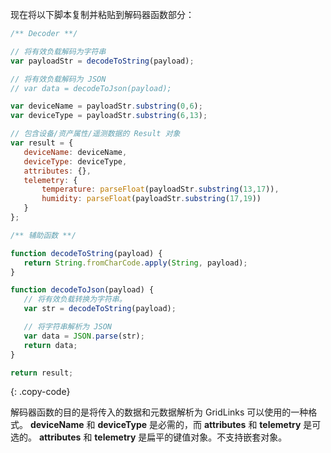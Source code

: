 现在将以下脚本复制并粘贴到解码器函数部分：

```javascript
/** Decoder **/

// 将有效负载解码为字符串
var payloadStr = decodeToString(payload);

// 将有效负载解码为 JSON
// var data = decodeToJson(payload);

var deviceName = payloadStr.substring(0,6);
var deviceType = payloadStr.substring(6,13);

// 包含设备/资产属性/遥测数据的 Result 对象
var result = {
   deviceName: deviceName,
   deviceType: deviceType,
   attributes: {},
   telemetry: {
       temperature: parseFloat(payloadStr.substring(13,17)),
       humidity: parseFloat(payloadStr.substring(17,19))
   }
};

/** 辅助函数 **/

function decodeToString(payload) {
   return String.fromCharCode.apply(String, payload);
}

function decodeToJson(payload) {
   // 将有效负载转换为字符串。
   var str = decodeToString(payload);

   // 将字符串解析为 JSON
   var data = JSON.parse(str);
   return data;
}

return result;

``` 
{: .copy-code}

解码器函数的目的是将传入的数据和元数据解析为 GridLinks 可以使用的一种格式。
**deviceName** 和 **deviceType** 是必需的，而 **attributes** 和 **telemetry** 是可选的。
**attributes** 和 **telemetry** 是扁平的键值对象。不支持嵌套对象。